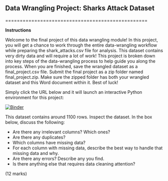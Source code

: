 ## Data Wrangling Project: Sharks Attack Dataset

=================================================

**Instructions**

Welcome to the final project of this data wrangling module! In this project, you will get a chance to work through the entire data-wrangling workflow while preparing the shark_attacks.csv file for analysis. This dataset contains very dirty data and will require a lot of work! This project is broken down into key steps of the data-wrangling process to help guide you along the process. When you are finished, save the wrangled dataset as a final_project.csv file. Submit the final project as a zip folder named final_project.zip. Make sure the zipped folder has both your wrangled dataset and this Word document within it. Best of luck!


Simply click the URL below and it will launch an interactive Python environment for this project:

[![Binder](https://mybinder.org/badge_logo.svg)](https://mybinder.org/v2/gh/tan-yong-sheng/business_analytics/main?labpath=iii++Preparing+data+for+analysis%2FFinal+Project%2Ffinal_project.ipynb)

This dataset contains around 1100 rows. Inspect the dataset. In the box below, discuss the following:
- Are there any irrelevant columns? Which ones?
- Are there any duplicates?
- Which columns have missing data? 
- For each column with missing data, describe the best way to handle that missing data and why.
- Are there any errors? Describe any you find.
- Is there anything else that requires data cleaning attention? 

(12 marks)

